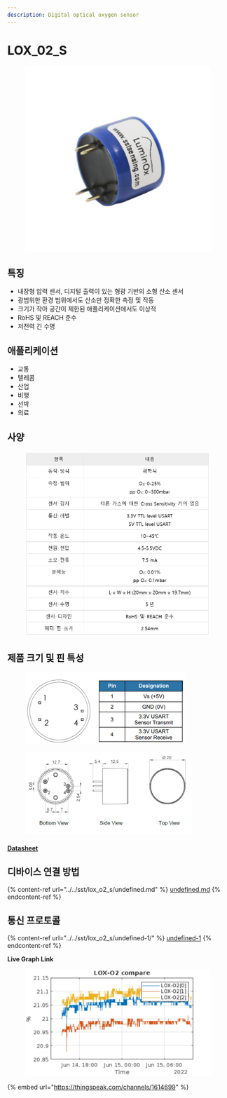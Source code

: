 ```yaml
---
description: Digital optical oxygen sensor
---
```


# LOX\_02\_S

<figure><img src="../../../.gitbook/assets/lox_o2/LOX-O2-S/LOX_O2_S_main_pic.jpg" alt=""><figcaption></figcaption></figure>

## 특징

* 내장형 압력 센서, 디지털 출력이 있는 형광 기반의 소형 산소 센서
* 광범위한 환경 범위에서도 산소만 정확한 측정 및 작동
* 크기가 작아 공간이 제한된 애플리케이션에서도 이상적
* RoHS 및 REACH 준수
* 저전력 긴 수명



## 애플리케이션

* 교통
* 텔레콤
* 산업
* 비행
* 선박
* 의료

## 사양

<figure><img src="../../../.gitbook/assets/LOX_O2_SPEC.PNG" alt=""><figcaption></figcaption></figure>

## 제품 크기 및 핀 특성

<figure><img src="../../../.gitbook/assets/LOX_O2_pin.png" alt=""><figcaption></figcaption></figure>

<figure><img src="../../../.gitbook/assets/LOX_O2_size.png" alt=""><figcaption></figcaption></figure>

#### [Datasheet](https://sstsensing.com/wp-content/uploads/2018/01/DS0144rev2\_LOX-02-S.pdf)





## 디바이스 연결 방법

{% content-ref url="../../sst/lox_o2_s/undefined.md" %}
[undefined.md](../../sst/lox\_o2\_s/undefined.md)
{% endcontent-ref %}

## 통신 프로토콜

{% content-ref url="../../sst/lox_o2_s/undefined-1/" %}
[undefined-1](../../sst/lox\_o2\_s/undefined-1/)
{% endcontent-ref %}





**Live Graph Link**

<figure><img src="../../../.gitbook/assets/lox_02_s_live_graph (1) (1).jpg" alt=""><figcaption></figcaption></figure>

{% embed url="https://thingspeak.com/channels/1614699" %}
